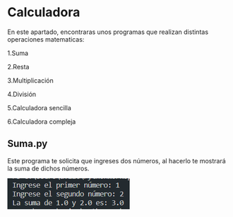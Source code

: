 # Calculadora

<p>En este apartado, encontraras unos programas que realizan distintas operaciones matematicas:</p>
<p>1.Suma</p>
<p>2.Resta</p>
<p>3.Multiplicación</p>
<p>4.División</p>
<p>5.Calculadora sencilla</p>
<p>6.Calculadora compleja</p>

## Suma.py
<p>Este programa te solicita que ingreses dos números, al hacerlo te mostrará la suma de dichos números.</p>
<img src="./Suma.png">
